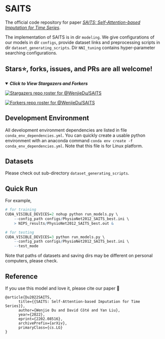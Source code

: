 # SAITS

The official code repository for paper *[SAITS: Self-Attention-based Imputation for Time Series](https://arxiv.org/abs/2202.08516)*. 

The implementation of SAITS is in dir `modeling`. We give configurations of our models in dir `configs`, provide dataset links and preprocessing scripts in dir `dataset_generating_scripts`. Dir `NNI_tuning` contains hyper-parameter searching configurations.


## Stars⭐️, forks, issues, and PRs are all welcome!
<details open>
<summary><b><i>Click to View Stargazers and Forkers</i></b></summary>

[![Stargazers repo roster for @WenjieDu/SAITS](https://reporoster.com/stars/dark/WenjieDu/SAITS)](https://github.com/WenjieDu/SAITS/stargazers)
    
[![Forkers repo roster for @WenjieDu/SAITS](https://reporoster.com/forks/dark/WenjieDu/SAITS)](https://github.com/WenjieDu/SAITS/network/members)
</details>


## Development Environment
All development environment dependencies are listed in file `conda_env_dependencies.yml`. You can quickly create a
usable python environment with an anaconda command `conda env create -f conda_env_dependencies.yml`. Note that this file is for Linux platform.


## Datasets
Please check out sub-directory `dataset_generating_scripts`.


## Quick Run
For example,

```r
# for training
CUDA_VISIBLE_DEVICES=2 nohup python run_models.py \
    --config_path configs/PhysioNet2012_SAITS_best.ini \
    > NIPS_results/PhysioNet2012_SAITS_best.out &

# for testing
CUDA_VISIBLE_DEVICES=3 python run_models.py \
    --config_path configs/PhysioNet2012_SAITS_best.ini \
    --test_mode
```

Note that paths of datasets and saving dirs may be different on personal computers, please check. 


## Reference
If you use this model and love it, please cite our paper 🤗

```
@article{Du2022SAITS,
      title={{SAITS: Self-Attention-based Imputation for Time Series}}, 
      author={Wenjie Du and David Côté and Yan Liu},
      year={2022},
      eprint={2202.08516},
      archivePrefix={arXiv},
      primaryClass={cs.LG}
}
```